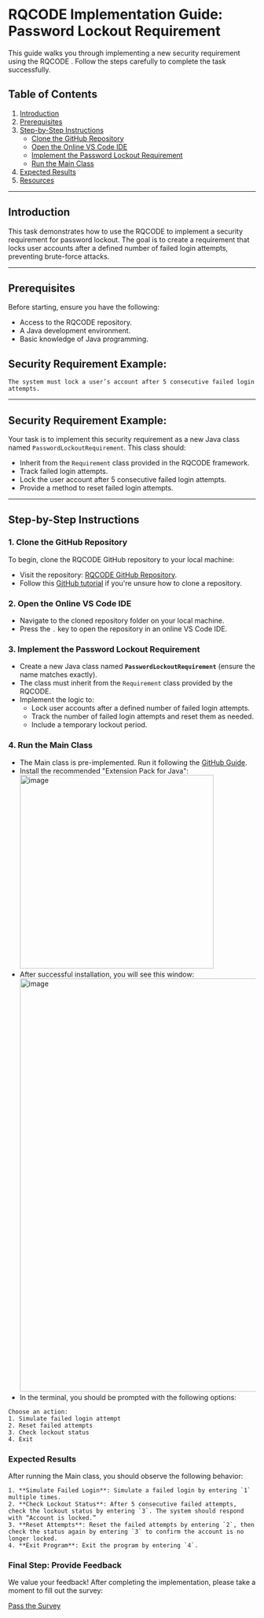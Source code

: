 # RQCODE Implementation Guide: Password Lockout Requirement

This guide walks you through implementing a new security requirement using the RQCODE . Follow the steps carefully to complete the task successfully.

## Table of Contents
1. [Introduction](#introduction)
2. [Prerequisites](#prerequisites)
3. [Step-by-Step Instructions](#step-by-step-instructions)
   - [Clone the GitHub Repository](#1-clone-the-github-repository)
   - [Open the Online VS Code IDE](#2-open-the-online-vs-code-ide)
   - [Implement the Password Lockout Requirement](#3-implement-the-password-lockout-requirement)
   - [Run the Main Class](#4-run-the-main-class)
4. [Expected Results](#expected-results)
5. [Resources](#resources)

---

## Introduction
This task demonstrates how to use the RQCODE  to implement a security requirement for password lockout. The goal is to create a requirement that locks user accounts after a defined number of failed login attempts, preventing brute-force attacks.

---

## Prerequisites
Before starting, ensure you have the following:
- Access to the RQCODE repository.
- A Java development environment.
- Basic knowledge of Java programming.

## Security Requirement Example:
```text
The system must lock a user’s account after 5 consecutive failed login attempts.
```
___

## Security Requirement Example:

Your task is to implement this security requirement as a new Java class named `PasswordLockoutRequirement`. This class should:
- Inherit from the `Requirement` class provided in the RQCODE framework.
- Track failed login attempts.
- Lock the user account after 5 consecutive failed login attempts.
- Provide a method to reset failed login attempts.
---

## Step-by-Step Instructions

### 1. Clone the GitHub Repository
To begin, clone the RQCODE GitHub repository to your local machine:
- Visit the repository: [RQCODE GitHub Repository](https://github.com/VeriDevOps/RQCODE).
- Follow this [GitHub tutorial](https://docs.github.com/en/repositories/creating-and-managing-repositories/cloning-a-repository) if you're unsure how to clone a repository.

### 2. Open the Online VS Code IDE
- Navigate to the cloned repository folder on your local machine.
- Press the `.` key to open the repository in an online VS Code IDE.

### 3. Implement the Password Lockout Requirement
- Create a new Java class named **`PasswordLockoutRequirement`** (ensure the name matches exactly).
- The class must inherit from the `Requirement` class provided by the RQCODE.
- Implement the logic to:
  - Lock user accounts after a defined number of failed login attempts.
  - Track the number of failed login attempts and reset them as needed.
  - Include a temporary lockout period.


### 4. Run the Main Class
- The Main class is pre-implemented. Run it following the [GitHub Guide](https://github.com/VeriDevOps/RQCODE).
- Install the recommended "Extension Pack for Java":
  <img width="394" alt="image" src="https://github.com/user-attachments/assets/b50f9aa7-571c-4652-9f7e-0dd05e9468d6" />
- After successful installation, you will see this window:
  <img width="841" alt="image" src="https://github.com/user-attachments/assets/964a4ac9-83f7-43ee-8c9b-7d30f240cca5" />
- In the terminal, you should be prompted with the following options:

```text
Choose an action:
1. Simulate failed login attempt
2. Reset failed attempts
3. Check lockout status
4. Exit
```

### Expected Results

After running the Main class, you should observe the following behavior:
```text
1. **Simulate Failed Login**: Simulate a failed login by entering `1` multiple times.
2. **Check Lockout Status**: After 5 consecutive failed attempts, check the lockout status by entering `3`. The system should respond with “Account is locked.”
3. **Reset Attempts**: Reset the failed attempts by entering `2`, then check the status again by entering `3` to confirm the account is no longer locked.
4. **Exit Program**: Exit the program by entering `4`.
```

### Final Step: Provide Feedback

We value your feedback! After completing the implementation, please take a moment to fill out the survey:

[Pass the Survey](https://forms.gle/GDDF1d9xu7pFcua9A)

